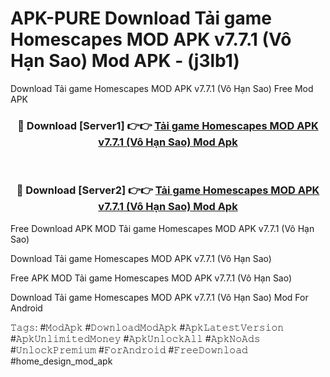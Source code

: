 # APK-PURE Download Tải game Homescapes MOD APK v7.7.1 (Vô Hạn Sao) Mod APK - (j3lb1)
Download Tải game Homescapes MOD APK v7.7.1 (Vô Hạn Sao) Free Mod APK

<div align="center">
<h3>🔴 Download [Server1] 👉👉 <a href="https://apk-comot.site?title=Tải_game_Homescapes_MOD_APK_v7.7.1_(Vô_Hạn_Sao)">Tải game Homescapes MOD APK v7.7.1 (Vô Hạn Sao) Mod Apk</a></h3><br>

<h3>🔴 Download [Server2] 👉👉 <a href="https://apk-comot.site?title=Tải_game_Homescapes_MOD_APK_v7.7.1_(Vô_Hạn_Sao)">Tải game Homescapes MOD APK v7.7.1 (Vô Hạn Sao) Mod Apk</a></h3>
</div>


Free Download APK MOD Tải game Homescapes MOD APK v7.7.1 (Vô Hạn Sao)

Download Tải game Homescapes MOD APK v7.7.1 (Vô Hạn Sao) 

Free APK MOD Tải game Homescapes MOD APK v7.7.1 (Vô Hạn Sao) 

Download Tải game Homescapes MOD APK v7.7.1 (Vô Hạn Sao) Mod For Android

𝚃𝚊𝚐𝚜: #𝙼𝚘𝚍𝙰𝚙𝚔 #𝙳𝚘𝚠𝚗𝚕𝚘𝚊𝚍𝙼𝚘𝚍𝙰𝚙𝚔 #𝙰𝚙𝚔𝙻𝚊𝚝𝚎𝚜𝚝𝚅𝚎𝚛𝚜𝚒𝚘𝚗 #𝙰𝚙𝚔𝚄𝚗𝚕𝚒𝚖𝚒𝚝𝚎𝚍𝙼𝚘𝚗𝚎𝚢 #𝙰𝚙𝚔𝚄𝚗𝚕𝚘𝚌𝚔𝙰𝚕𝚕 #𝙰𝚙𝚔𝙽𝚘𝙰𝚍𝚜 #𝚄𝚗𝚕𝚘𝚌𝚔𝙿𝚛𝚎𝚖𝚒𝚞𝚖 #𝙵𝚘𝚛𝙰𝚗𝚍𝚛𝚘𝚒𝚍 #𝙵𝚛𝚎𝚎𝙳𝚘𝚠𝚗𝚕𝚘𝚊𝚍 #home_design_mod_apk